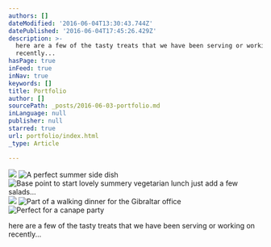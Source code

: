 ```yaml
---
authors: []
dateModified: '2016-06-04T13:30:43.744Z'
datePublished: '2016-06-04T17:45:26.429Z'
description: >-
  here are a few of the tasty treats that we have been serving or working on
  recently...
hasPage: true
inFeed: true
inNav: true
keywords: []
title: Portfolio
author: []
sourcePath: _posts/2016-06-03-portfolio.md
inLanguage: null
publisher: null
starred: true
url: portfolio/index.html
_type: Article

---
```

![](https://the-grid-user-content.s3-us-west-2.amazonaws.com/842d27a1-08f9-4e7e-8270-a756603ec62d.jpg)
![A perfect summer side dish ](https://the-grid-user-content.s3-us-west-2.amazonaws.com/3d01b466-4b4f-47c0-a253-e2cbd2000cf8.jpg)
![Base point to start lovely summery vegetarian lunch just add a few salads... ](https://the-grid-user-content.s3-us-west-2.amazonaws.com/9138f901-9d38-493a-be45-fbbe1653ef7c.jpg)
![](https://the-grid-user-content.s3-us-west-2.amazonaws.com/b372d71c-dff1-49a1-85f0-e748001c5787.jpg)
![Part of a walking dinner for the Gibraltar office ](https://the-grid-user-content.s3-us-west-2.amazonaws.com/7c82a276-b521-4541-9fb5-4ec31abd84d6.jpg)
![Perfect for a canape party ](https://the-grid-user-content.s3-us-west-2.amazonaws.com/953d8717-86d4-4208-8818-a409cb03b4fc.jpg)

here are a few of the tasty treats that we have been serving or working on recently...